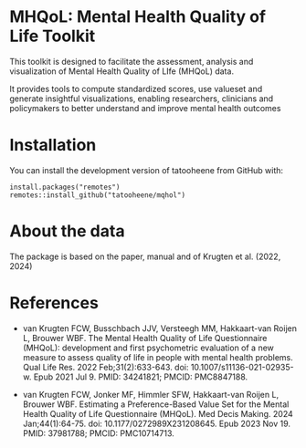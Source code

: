 # MHQoL: Mental Health Quality of Life Toolkit

This toolkit is designed to facilitate the assessment, analysis and visualization of Mental Health Quality of LIfe (MHQoL) data.

It provides tools to compute standardized scores, use valueset and generate insightful visualizations, enabling researchers, clinicians and policymakers to better understand and improve mental health outcomes

# Installation
You can install the development version of tatooheene from GitHub with:

```{r}
install.packages("remotes")
remotes::install_github("tatooheene/mqhol")
```

# About the data
The package is based on the paper, manual and  of Krugten et al. (2022, 2024)

# References
-  van Krugten FCW, Busschbach JJV, Versteegh MM, Hakkaart-van Roijen L, Brouwer WBF. The Mental Health Quality of Life Questionnaire (MHQoL): development and first psychometric evaluation of a new measure to assess quality of life in people with mental health problems. Qual Life Res. 2022 Feb;31(2):633-643. doi: 10.1007/s11136-021-02935-w. Epub 2021 Jul 9. PMID: 34241821; PMCID: PMC8847188.

-  van Krugten FCW, Jonker MF, Himmler SFW, Hakkaart-van Roijen L, Brouwer WBF. Estimating a Preference-Based Value Set for the Mental Health Quality of Life Questionnaire (MHQoL). Med Decis Making. 2024 Jan;44(1):64-75. doi: 10.1177/0272989X231208645. Epub 2023 Nov 19. PMID: 37981788; PMCID: PMC10714713.
